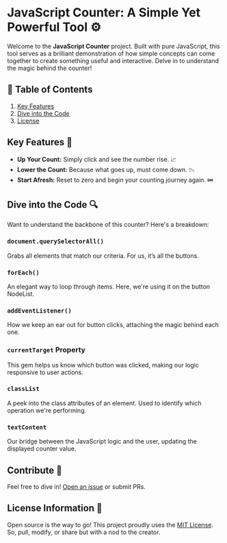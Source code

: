 # JavaScript Counter: A Simple Yet Powerful Tool ⚙️

Welcome to the **JavaScript Counter** project. Built with pure JavaScript, this tool serves as a brilliant demonstration of how simple concepts can come together to create something useful and interactive. Delve in to understand the magic behind the counter!

## 📖 Table of Contents
1. [Key Features](#key-features-🚀)
2. [Dive into the Code](#dive-into-the-code-🔍)
3. [License](#license-information-🔏)

## Key Features 🚀
* **Up Your Count:** Simply click and see the number rise. 📈
* **Lower the Count:** Because what goes up, must come down. 📉
* **Start Afresh:** Reset to zero and begin your counting journey again. ⏮️

## Dive into the Code 🔍

Want to understand the backbone of this counter? Here's a breakdown:

### `document.querySelectorAll()`
Grabs all elements that match our criteria. For us, it’s all the buttons.

### `forEach()`
An elegant way to loop through items. Here, we're using it on the button NodeList.

### `addEventListener()`
How we keep an ear out for button clicks, attaching the magic behind each one.

### `currentTarget` Property
This gem helps us know which button was clicked, making our logic responsive to user actions.

### `classList`
A peek into the class attributes of an element. Used to identify which operation we're performing.

### `textContent`
Our bridge between the JavaScript logic and the user, updating the displayed counter value.

## Contribute 🤝

Feel free to dive in! [Open an issue](https://github.com/ibilalkayy/JavaScript-Projects/issues) or submit PRs.

## License Information 🔏

Open source is the way to go! This project proudly uses the [MIT License](../LICENSE). So, pull, modify, or share but with a nod to the creator.